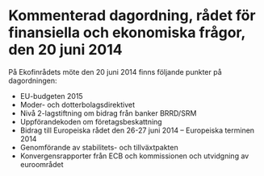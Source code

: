 # Kommenterad dagordning, rådet för finansiella och ekonomiska frågor, den 20 juni 2014

På Ekofinrådets möte den 20 juni 2014 finns följande punkter på dagordningen:

* EU-budgeten 2015
* Moder- och dotterbolagsdirektivet
* Nivå 2-lagstiftning om bidrag från banker BRRD/SRM
* Uppförandekoden om företagsbeskattning
* Bidrag till Europeiska rådet den 26-27 juni 2014 – Europeiska terminen 2014
* Genomförande av stabilitets- och tillväxtpakten
* Konvergensrapporter från ECB och kommissionen och utvidgning av euroområdet
